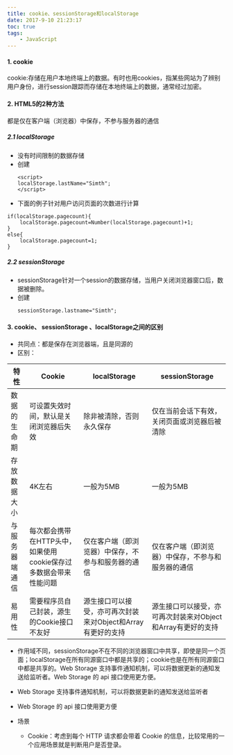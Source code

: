 ```yaml
---
title: cookie、sessionStorage和localStorage
date: 2017-9-10 21:23:17
toc: true
tags:
    - JavaScript
---
```

#### 1. cookie
cookie:存储在用户本地终端上的数据。有时也用cookies，指某些网站为了辨别用户身份，进行session跟踪而存储在本地终端上的数据，通常经过加密。

#### 2. HTML5的2种方法
都是仅在客户端（浏览器）中保存，不参与服务器的通信
<!--more-->

##### 2.1 localStorage
- 没有时间限制的数据存储
- 创建
    ```
    <script>
    localStorage.lastName="Simth";
    </script>
    ```
- 下面的例子针对用户访问页面的次数进行计算
```
if(localStorage.pagecount){
    localStorage.pagecount=Number(localStorage.pagecount)+1;
}
else{
    localStorage.pagecount=1;
}
```

##### 2.2 sessionStorage
- sessionStorage针对一个session的数据存储，当用户关闭浏览器窗口后，数据被删除。
- 创建
    ```
    sessionStorage.lastname="Simth";
    ```

#### 3. cookie、 sessionStorage 、localStorage之间的区别
- 共同点：都是保存在浏览器端，且是同源的
- 区别：

特性 | Cookie | localStorage | sessionStorage
---|---|---|---
数据的生命期 | 可设置失效时间，默认是关闭浏览器后失效 | 除非被清除，否则永久保存 | 	仅在当前会话下有效，关闭页面或浏览器后被清除
存放数据大小 | 4K左右 | 一般为5MB | 一般为5MB
与服务器端通信 | 每次都会携带在HTTP头中，如果使用cookie保存过多数据会带来性能问题 | 仅在客户端（即浏览器）中保存，不参与和服务器的通信 | 仅在客户端（即浏览器）中保存，不参与和服务器的通信
易用性 | 需要程序员自己封装，源生的Cookie接口不友好 | 源生接口可以接受，亦可再次封装来对Object和Array有更好的支持 | 源生接口可以接受，亦可再次封装来对Object和Array有更好的支持

- 作用域不同，sessionStorage不在不同的浏览器窗口中共享，即使是同一个页面；localStorage在所有同源窗口中都是共享的；cookie也是在所有同源窗口中都是共享的。Web Storage 支持事件通知机制，可以将数据更新的通知发送给监听者。Web Storage 的 api 接口使用更方便。
- Web Storage 支持事件通知机制，可以将数据更新的通知发送给监听者
- Web Storage 的 api 接口使用更方便

- 场景
    - Cookie：考虑到每个 HTTP 请求都会带着 Cookie 的信息，比较常用的一个应用场景就是判断用户是否登录。





